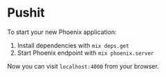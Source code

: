# Pushit

To start your new Phoenix application:

1. Install dependencies with `mix deps.get`
2. Start Phoenix endpoint with `mix phoenix.server`

Now you can visit `localhost:4000` from your browser.
